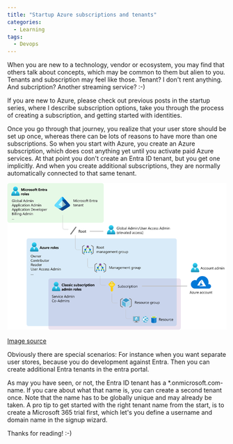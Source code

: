 ```yaml
---
title: "Startup Azure subscriptions and tenants"
categories:
  - Learning
tags:
  - Devops
---
```


When you are new to a technology, vendor or ecosystem, you may find that others talk about concepts, which may be common to them but alien to you. Tenants and subscription may feel like those. Tenant? I don't rent anything. And subcription? Another streaming service? :-)

If you are new to Azure, please check out previous posts in the startup series, where I describe subscription options, take you through the process of creating a subscription, and getting started with identities. 

Once you go through that journey, you realize that your user store should be set up once, whereas there can be lots of reasons to have more than one subscriptions. So when you start with Azure, you create an Azure subscription, which does cost anything yet until you activate paid Azure services. At that point you don't create an Entra ID tenant, but you get one implicitly. And when you create additional subscriptions, they are normally automatically connected to that same tenant. 

![img](../assets/images/2024-07-26-startup-azure-subscriptions-and-tenants.png)

[Image source](https://techcommunity.microsoft.com/t5/startups-at-microsoft/demystifying-microsoft-entra-id-tenants-and-azure-subscriptions/ba-p/4155261)

Obviously there are special scenarios: For instance when you want separate user stores, because you do development against Entra. Then you can create additional Entra tenants in the entra portal. 

As may you have seen, or not, the Entra ID tenant has a *.onmicrosoft.com-name. If you care about what that name is, you can create a second tenant once. Note that the name has to be globally unique and may already be taken. A pro tip to get started with the right tenant name from the start, is to create a Microsoft 365 trial first, which let's you define a username and domain name in the signup wizard. 

Thanks for reading! :-)
